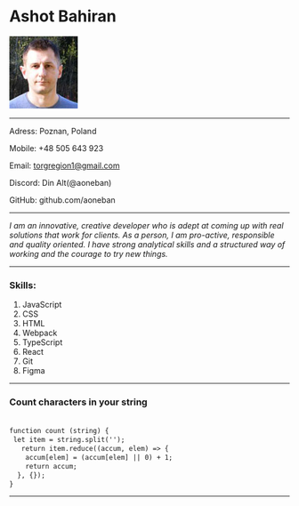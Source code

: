 # Ashot Bahiran
![](markdown.jpg)

***

Adress: Poznan, Poland

Mobile: +48 505 643 923

Email: torgregion1@gmail.com

Discord: Din Alt(@aoneban)

GitHub: github.com/aoneban

***

_I am an innovative, creative developer who is adept at coming up with real solutions that work for clients. As a person, I am pro-active, responsible and quality oriented. I have strong analytical skills and a structured way of working and the courage to try new things._

***

### Skills:
1. JavaScript
2. CSS
3. HTML
4. Webpack
5. TypeScript
6. React
7. Git
8. Figma

***

### Count characters in your string

```

function count (string) {  
 let item = string.split('');
   return item.reduce((accum, elem) => {
    accum[elem] = (accum[elem] || 0) + 1;
    return accum;
  }, {});
}

```

***